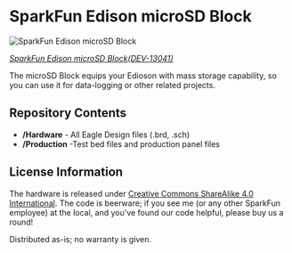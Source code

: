 SparkFun Edison microSD Block
============================

![SparkFun Edison microSD Block](https://cdn.sparkfun.com//assets/parts/1/0/0/4/2/13041-01.jpg)

[*SparkFun Edison microSD Block(DEV-13041)*](https://www.sparkfun.com/products/13041)

The microSD Block equips your Edioson with mass storage capability, so you can use it for data-logging or other related projects.

Repository Contents
-------------------
* **/Hardware** - All Eagle Design files (.brd, .sch)
* **/Production** -Test bed files and production panel files

License Information
-------------------

The hardware is released under [Creative Commons ShareAlike 4.0 International](https://creativecommons.org/licenses/by-sa/4.0/).
The code is beerware; if you see me (or any other SparkFun employee) at the local, and you've found our code helpful, please buy us a round!

Distributed as-is; no warranty is given.


